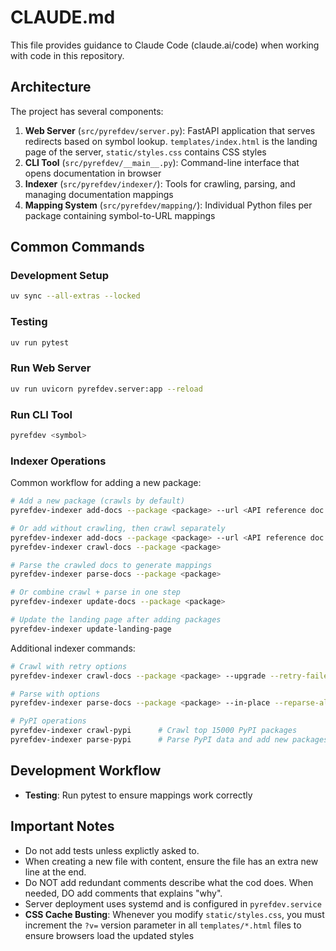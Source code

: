 # CLAUDE.md

This file provides guidance to Claude Code (claude.ai/code) when working with code in this repository.

## Architecture

The project has several components:

1. **Web Server** (`src/pyrefdev/server.py`): FastAPI application that serves redirects based on symbol lookup. `templates/index.html` is the landing page of the server, `static/styles.css` contains CSS styles
2. **CLI Tool** (`src/pyrefdev/__main__.py`): Command-line interface that opens documentation in browser
3. **Indexer** (`src/pyrefdev/indexer/`): Tools for crawling, parsing, and managing documentation mappings
4. **Mapping System** (`src/pyrefdev/mapping/`): Individual Python files per package containing symbol-to-URL mappings

## Common Commands

### Development Setup
```bash
uv sync --all-extras --locked
```

### Testing
```bash
uv run pytest
```

### Run Web Server
```bash
uv run uvicorn pyrefdev.server:app --reload
```

### Run CLI Tool
```bash
pyrefdev <symbol>
```

### Indexer Operations

Common workflow for adding a new package:
```bash
# Add a new package (crawls by default)
pyrefdev-indexer add-docs --package <package> --url <API reference doc root URL>

# Or add without crawling, then crawl separately
pyrefdev-indexer add-docs --package <package> --url <API reference doc root URL> --no-crawl
pyrefdev-indexer crawl-docs --package <package>

# Parse the crawled docs to generate mappings
pyrefdev-indexer parse-docs --package <package>

# Or combine crawl + parse in one step
pyrefdev-indexer update-docs --package <package>

# Update the landing page after adding packages
pyrefdev-indexer update-landing-page
```

Additional indexer commands:
```bash
# Crawl with retry options
pyrefdev-indexer crawl-docs --package <package> --upgrade --retry-failed-urls

# Parse with options
pyrefdev-indexer parse-docs --package <package> --in-place --reparse-all

# PyPI operations
pyrefdev-indexer crawl-pypi      # Crawl top 15000 PyPI packages
pyrefdev-indexer parse-pypi      # Parse PyPI data and add new packages to config
```

## Development Workflow

- **Testing**: Run pytest to ensure mappings work correctly

## Important Notes

- Do not add tests unless explictly asked to.
- When creating a new file with content, ensure the file has an extra new line at the end.
- Do NOT add redundant comments describe what the cod does. When needed, DO add comments that explains "why".
- Server deployment uses systemd and is configured in `pyrefdev.service`
- **CSS Cache Busting**: Whenever you modify `static/styles.css`, you must increment the `?v=` version parameter in all `templates/*.html` files to ensure browsers load the updated styles
